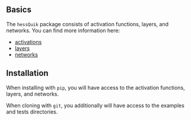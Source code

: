 ## Basics
The ```hessQuik``` package consists of activation functions, layers, and networks.  You can find more information here:
* [activations](https://github.com/elizabethnewman/hessQuik/tree/main/hessQuik/activations)
* [layers](https://github.com/elizabethnewman/hessQuik/tree/main/hessQuik/layers)
* [networks](https://github.com/elizabethnewman/hessQuik/tree/main/hessQuik/networks)

## Installation
When installing with ```pip```, you will have access to the activation functions, layers, and networks. 

When cloning with ```git```, you additionally will have access to the examples and tests directories.
